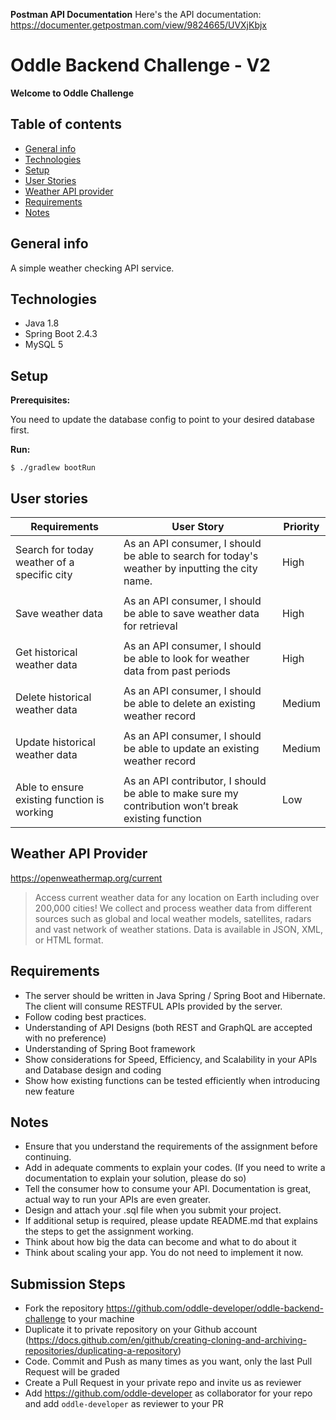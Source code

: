 **Postman API Documentation**
Here's the API documentation: https://documenter.getpostman.com/view/9824665/UVXjKbjx

# Oddle Backend Challenge - V2

**Welcome to Oddle Challenge**

## Table of contents
* [General info](#general-info)
* [Technologies](#technologies)
* [Setup](#setup)
* [User Stories](#user-stories)
* [Weather API provider](#weather-api-provider)
* [Requirements](#requirements)
* [Notes](#notes)

## General info
A simple weather checking API service.
	
## Technologies
* Java 1.8
* Spring Boot 2.4.3
* MySQL 5

## Setup
**Prerequisites:**

You need to update the database config to point to your desired database first.

**Run:**
```
$ ./gradlew bootRun
```

## User stories

|Requirements|User Story|Priority|
|---|---|---|
|Search for today weather of a specific city|As an API consumer, I should be able to search for today's weather by inputting the city name.|High|
||||
|Save weather data|As an API consumer, I should be able to save weather data for retrieval|High|
||||
|Get historical weather data|As an API consumer,  I should be able to look for weather data from past periods|High
||||
|Delete historical weather data|As an API consumer,  I should be able to delete an existing weather record|Medium
||||
|Update historical weather data|As an API consumer, I should be able to update an existing weather record|Medium
||||
|Able to ensure existing function is working|As an API contributor, I should be able to make sure my contribution won’t break existing function|Low

## Weather API Provider

https://openweathermap.org/current
> Access current weather data for any location on Earth including over 200,000 cities! We collect and process weather data from different sources such as global and local weather models, satellites, radars and vast network of weather stations. Data is available in JSON, XML, or HTML format.

## Requirements
* The server should be written in Java Spring / Spring Boot and Hibernate. The client will consume RESTFUL APIs provided by the server.
* Follow coding best practices.
* Understanding of API Designs (both REST and GraphQL are accepted with no preference)
* Understanding  of Spring Boot framework
* Show considerations for Speed, Efficiency, and Scalability in your APIs and Database design and coding
* Show how existing functions can be tested efficiently when introducing new feature

## Notes
* Ensure that you understand the requirements of the assignment before continuing.
* Add in adequate comments to explain your codes. (If you need to write a documentation to explain your solution, please do so)
* Tell the consumer how to consume your API. Documentation is great, actual way to run your APIs are even greater.
* Design and attach your .sql file when you submit your project.
* If additional setup is required, please update README.md that explains the steps to get the assignment working.
* Think about how big the data can become and what to do about it
* Think about scaling your app. You do not need to implement it now.

## Submission Steps
* Fork the repository https://github.com/oddle-developer/oddle-backend-challenge to your machine
* Duplicate it to private repository on your Github account (https://docs.github.com/en/github/creating-cloning-and-archiving-repositories/duplicating-a-repository)
* Code. Commit and Push as many times as you want, only the last Pull Request will be graded
* Create a Pull Request in your private repo and invite us as reviewer
* Add https://github.com/oddle-developer as collaborator for your repo and add `oddle-developer` as reviewer to your PR
